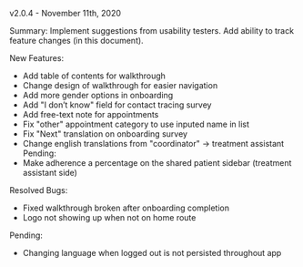 v2.0.4 - November 11th, 2020

Summary:
Implement suggestions from usability testers. Add ability to track feature changes (in this document).

New Features:
- Add table of contents for walkthrough
- Change design of walkthrough for easier navigation
- Add more gender options in onboarding
- Add "I don’t know" field for contact tracing survey
- Add free-text note for appointments
- Fix "other" appointment category to use inputed name in list
- Fix "Next" translation on onboarding survey
- Change english translations from "coordinator" -> treatment assistant
Pending:
- Make adherence a percentage on the shared patient sidebar (treatment assistant side)

Resolved Bugs:
- Fixed walkthrough broken after onboarding completion
- Logo not showing up when not on home route

Pending:
- Changing language when logged out is not persisted throughout app


